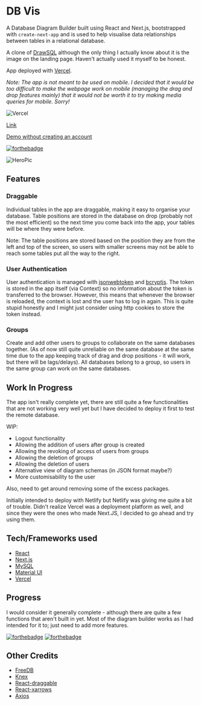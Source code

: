 # DB Vis

A Database Diagram Builder built using React and Next.js, bootstrapped with `create-next-app` and is used to help visualise data relationships between tables in a relational database.

A clone of [DrawSQL](https://drawsql.app/) although the only thing I actually know about it is the image on the landing page. Haven't actually used it myself to be honest.

App deployed with [Vercel](https://vercel.com/).

*Note: The app is not meant to be used on mobile. I decided that it would be too difficult to make the webpage work on mobile (managing the drag and drop features mainly) that it would not be worth it to try making media queries for mobile. Sorry!*

![Vercel](https://therealsujitk-vercel-badge.vercel.app/?app=dbvis)

[Link](https://dbvis.vercel.app/)

[Demo without creating an account](https://dbvis.vercel.app/guest)

[![forthebadge](https://forthebadge.com/images/badges/works-on-my-machine.svg)](https://forthebadge.com)

![HeroPic](https://user-images.githubusercontent.com/35862661/115776281-8723ad80-a3e6-11eb-9ae3-3271cd528c62.png)

## Features

### Draggable

Individual tables in the app are draggable, making it easy to organise your database. Table positions are stored in the database on drop (probably not the most efficient) so the next time you come back into the app, your tables will be where they were before.

Note: The table positions are stored based on the position they are from the left and top of the screen, so users with smaller screens may not be able to reach some tables put all the way to the right.

### User Authentication

User authentication is managed with [jsonwebtoken](https://www.npmjs.com/package/jsonwebtoken) and [bcryptjs](https://www.npmjs.com/package/bcryptjs). The token is stored in the app itself (via Context) so no information about the token is transferred to the browser. However, this means that whenever the browser is reloaded, the context is lost and the user has to log in again. This is quite stupid honestly and I might just consider using http cookies to store the token instead.

### Groups

Create and add other users to groups to collaborate on the same databases together. (As of now still quite unreliable on the same database at the same time due to the app keeping track of drag and drop positions - it will work, but there will be lags/delays). All databases belong to a group, so users in the same group can work on the same databases.

## Work In Progress

The app isn't really complete yet, there are still quite a few functionalities that are not working very well yet but I have decided to deploy it first to test the remote database.

WIP:

* Logout functionality
* Allowing the addition of users after group is created
* Allowing the revoking of access of users from groups
* Allowing the deletion of groups
* Allowing the deletion of users
* Alternative view of diagram schemas (in JSON format maybe?)
* More customisability to the user

Also, need to get around removing some of the excess packages.

Initially intended to deploy with Netlify but Netlify was giving me quite a bit of trouble. Didn't realize Vercel was a deployment platform as well, and since they were the ones who made Next.JS, I decided to go ahead and try using them.

## Tech/Frameworks used

* [React](https://reactjs.org/)
* [Next.js](https://nextjs.org/)
* [MySQL](https://www.mysql.com/)
* [Material UI](https://material-ui.com/)
* [Vercel](https://vercel.com/)

## Progress

I would consider it generally complete - although there are quite a few functions that aren't built in yet. Most of the diagram builder works as I had intended for it to; just need to add more features.

[![forthebadge](https://forthebadge.com/images/badges/gluten-free.svg)](https://forthebadge.com)
[![forthebadge](https://forthebadge.com/images/badges/60-percent-of-the-time-works-every-time.svg)](https://forthebadge.com)

## Other Credits

* [FreeDB](https://freedb.tech/)
* [Knex](http://knexjs.org/)
* [React-draggable](https://www.npmjs.com/package/react-draggable)
* [React-xarrows](https://www.npmjs.com/package/react-xarrows)
* [Axios](https://www.npmjs.com/package/axios)
